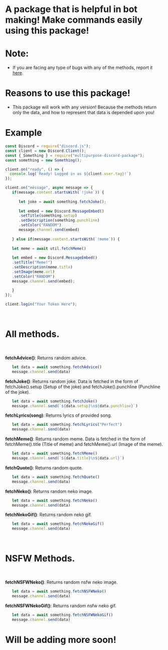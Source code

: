# A package that is helpful in bot making! Make commands easily using this package!

# Note:
- If you are facing any type of bugs with any of the methods, report it [here](https://github.com/TheLastGamer18/multipurpose-discord-package/issues).

# Reasons to use this package!
- This package will work with any version! Because the methods return only the data, and how to represent that data is depended upon you!  

# Example
```javascript
const Discord = require("discord.js");
const client = new Discord.Client();
const { Something } = require("multipurpose-discord-package");
const something = new Something();

client.on("ready", () => {
  console.log(`Ready! Logged in as ${client.user.tag}!`)
});

client.on("message", async message => {
   if(message.content.startsWith(`!joke`)) {
     
      let joke = await something.fetchJoke();
      
      let embed = new Discord.MessageEmbed()
      .setTitle(something.setup)
      .setDescription(something.punchline)
      .setColor("RANDOM")
      message.channel.send(embed)
     
   } else if(message.content.startsWith(`!meme`)) {
   
   let meme = await util.fetchMeme()
   
   let embed = new Discord.MessageEmbed()
   .setTitle("Meme!")
   .setDescription(meme.title)
   .setImage(meme.url)
   .setColor("RANDOM")
   message.channel.send(embed);
   
   }
});

client.login("Your Token Here");
```
<br>

# All methods.
<br>

<b>fetchAdvice()</b>: Returns random advice.
```javascript
   let data = await something.fetchAdvice()
   message.channel.send(data)
```

<b>fetchJoke()</b>: Returns random joke. Data is fetched in the form of fetchJoke().setup (Setup of the joke) and fetchJoke().punchline (Punchline of the joke).
```javascript
   let data = await something.fetchJoke()
   message.channel.send(`${data.setup}\n${data.punchline}`)
```

<b>fetchLyrics(song)</b>: Returns lyrics of provided song.
```javascript
   let data = await something.fetchLyrics("Perfect")
   message.channel.send(data)
```

<b>fetchMeme()</b>: Returns random meme. Data is fetched in the form of fetchMeme().title (Title of meme) and fetchMeme().url (Image of the meme).
```javascript
   let data = await something.fetchMeme()
   message.channel.send(`${data.title}\n${data.url}`)
```

<b>fetchQuote()</b>: Returns random quote.
```javascript
   let data = await something.fetchQuote()
   message.channel.send(data)
```

<b>fetchNeko()</b>: Returns random neko image.
```javascript
   let data = await something.fetchNeko()
   message.channel.send(data)
```

<b>fetchNekoGif()</b>: Returns random neko gif.
```javascript
   let data = await something.fetchNekoGif()
   message.channel.send(data)
```

<br>

# NSFW Methods.
<br>

<b>fetchNSFWNeko()</b>: Returns random nsfw neko image.
```javascript
   let data = await something.fetchNSFWNeko()
   message.channel.send(data)
```

<b>fetchNSFWNekoGif()</b>: Returns random nsfw neko gif.
```javascript
   let data = await something.fetchNSFWNekoGif()
   message.channel.send(data)
```

# Will be adding more soon!

